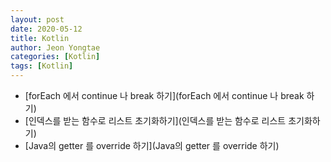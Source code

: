```yaml
---
layout: post
date: 2020-05-12 
title: Kotlin
author: Jeon Yongtae
categories: [Kotlin]
tags: [Kotlin]
---
```


- [forEach 에서 continue 나 break 하기](forEach 에서 continue 나 break 하기)
- [인덱스를 받는 함수로 리스트 초기화하기](인덱스를 받는 함수로 리스트 초기화하기)
- [Java의 getter 를 override 하기](Java의 getter 를 override 하기)